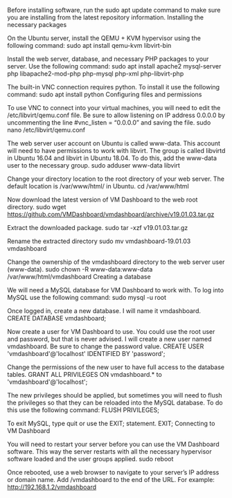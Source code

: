 

Before installing software, run the sudo apt update command to make sure you are installing from the latest repository information.
Installing the necessary packages

On the Ubuntu server, install the QEMU + KVM hypervisor  using the following command:
sudo apt install qemu-kvm libvirt-bin

Install the web server, database, and necessary PHP packages to your server. Use the following command:
sudo apt install apache2 mysql-server php libapache2-mod-php php-mysql php-xml php-libvirt-php

The built-in VNC connection requires python. To install it use the following command:
sudo apt install python
Configuring files and permissions

To use VNC to connect into your virtual machines, you will need to edit the /etc/libvirt/qemu.conf file. Be sure to allow listening on IP address 0.0.0.0 by uncommenting the line #vnc_listen = “0.0.0.0” and saving the file.
sudo nano /etc/libvirt/qemu.conf

The web server user account on Ubuntu is called www-data. This account will need to have permissions to work with libvirt. The group is called libvirtd in Ubuntu 16.04 and libvirt in Ubuntu 18.04.  To do this, add the www-data user to the necessary group.
sudo adduser www-data libvirt

Change your directory location to the root directory of your web server. The default location is /var/www/html/ in Ubuntu.
cd /var/www/html

Now download the latest version of VM Dashboard to the web root directory.
sudo wget https://github.com/VMDashboard/vmdashboard/archive/v19.01.03.tar.gz

Extract the downloaded package.
sudo tar -xzf v19.01.03.tar.gz

Rename the extracted directory
sudo mv vmdashboard-19.01.03 vmdashboard

Change the ownership of the vmdashboard directory to the web server user (www-data).
sudo chown -R www-data:www-data /var/www/html/vmdashboard
Creating a database

We will need a MySQL database for VM Dashboard to work with. To log into MySQL use the following command:
sudo mysql -u root

Once logged in, create a new database. I will name it vmdashboard.
CREATE DATABASE vmdashboard;

Now create a user for VM Dashboard to use. You could use the root user and password, but that is never advised. I will create a new user named vmdashboard. Be sure to change the password value.
CREATE USER 'vmdashboard'@'localhost' IDENTIFIED BY 'password';

Change the permissions of the new user to have full access to the database tables.
GRANT ALL PRIVILEGES ON vmdashboard.* to 'vmdashboard'@'localhost';

The new privileges should be applied, but sometimes you will need to flush the privileges so that they can be reloaded into the MySQL database. To do this use the following command:
FLUSH PRIVILEGES;

To exit MySQL, type quit or use the EXIT; statement.
EXIT;
Connecting to VM Dashboard

You will need to restart your server before you can use the VM Dashboard software. This way the server restarts with all the necessary hypervisor software loaded and the user groups applied.
sudo reboot

Once rebooted, use a web browser to navigate to your server’s IP address or domain name. Add /vmdashboard to the end of the URL. For example: http://192.168.1.2/vmdashboard
